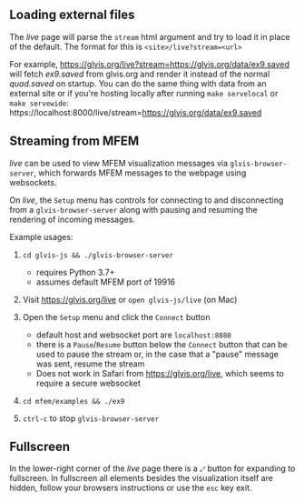 ## Loading external files

The *live* page will parse the `stream` html argument and try to load it in place of the default.
The format for this is `<site>/live?stream=<url>`

For example, https://glvis.org/live?stream=https://glvis.org/data/ex9.saved will fetch *ex9.saved*
from glvis.org and render it instead of the normal *quad.saved* on startup. You can do the same thing with
data from an external site or if you're hosting locally after running `make servelocal` or `make servewide`:
https://localhost:8000/live/stream=https://glvis.org/data/ex9.saved


## Streaming from MFEM

*live* can be used to view MFEM visualization messages via `glvis-browser-server`, which forwards MFEM messages
to the webpage using websockets.

On *live*, the `Setup` menu has controls for connecting to and disconnecting from a `glvis-browser-server`
along with pausing and resuming the rendering of incoming messages.

Example usages:

1. `cd glvis-js && ./glvis-browser-server`
    - requires Python 3.7+
    - assumes default MFEM port of 19916

2. Visit https://glvis.org/live or `open glvis-js/live` (on Mac)

2. Open the `Setup` menu and click the `Connect` button
    - default host and websocket port are `localhost:8080`
    - there is a `Pause`/`Resume` button below the `Connect` button that can be used to pause the stream or,
    in the case that a "pause" message was sent, resume the stream
    - Does not work in Safari from https://glvis.org/live, which seems to require a secure websocket

3. `cd mfem/examples && ./ex9`

4. `ctrl-c` to stop `glvis-browser-server`

## Fullscreen

In the lower-right corner of the *live* page there is a `⤢` button for expanding to fullscreen.
In fullscreen all elements besides the visualization itself are hidden, follow your browsers 
instructions or use the `esc` key exit.
